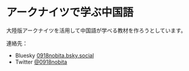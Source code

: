 # アークナイツで学ぶ中国語

大陸版アークナイツを活用して中国語が学べる教材を作ろうとしています。

連絡先：

- Bluesky [0918nobita.bsky.social](https://bsky.app/profile/0918nobita.bsky.social)
- Twitter [@0918nobita](https://twitter.com/0918nobita)
